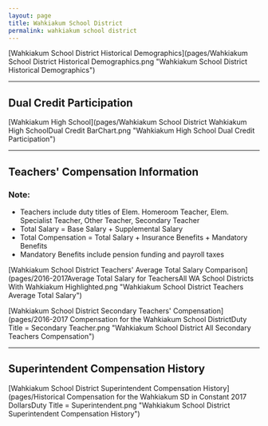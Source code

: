 ```yaml
---
layout: page
title: Wahkiakum School District
permalink: wahkiakum school district
---
```



[Wahkiakum School District Historical Demographics](pages/Wahkiakum School District Historical Demographics.png "Wahkiakum School District Historical Demographics")

___

## Dual Credit Participation

[Wahkiakum High School](pages/Wahkiakum School District Wahkiakum High SchoolDual Credit BarChart.png "Wahkiakum High School Dual Credit Participation")


___

## Teachers' Compensation Information
### Note:
- Teachers include duty titles of Elem. Homeroom Teacher, Elem. Specialist Teacher, Other Teacher, Secondary Teacher
- Total Salary = Base Salary + Supplemental Salary
- Total Compensation = Total Salary + Insurance Benefits + Mandatory Benefits
- Mandatory Benefits include pension funding and payroll taxes

[Wahkiakum School District Teachers' Average Total Salary Comparison](pages/2016-2017Average Total Salary for TeachersAll WA School Districts With Wahkiakum Highlighted.png "Wahkiakum School District Teachers Average Total Salary")

[Wahkiakum School District Secondary Teachers' Compensation](pages/2016-2017 Compensation for the Wahkiakum School DistrictDuty Title = Secondary Teacher.png "Wahkiakum School District All Secondary Teachers Compensation")


___

## Superintendent Compensation History

[Wahkiakum School District Superintendent Compensation History](pages/Historical Compensation for the Wahkiakum SD in Constant 2017 DollarsDuty Title = Superintendent.png "Wahkiakum School District Superintendent Compensation History")

